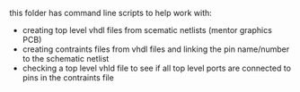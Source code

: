 this folder has command line scripts to help work with:
- creating top level vhdl files from scematic netlists (mentor graphics PCB)
- creating contraints files from vhdl files and linking the pin name/number to the schematic netlist
- checking a top level vhld file to see if all top level ports are connected to pins in the contraints file
